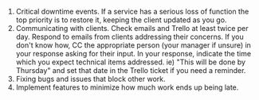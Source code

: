 
1. Critical downtime events. If a service has a serious loss of function the top priority is to restore it, keeping the client updated as you go.
2. Communicating with clients. Check emails and Trello at least twice per day. Respond to emails from clients addressing their concerns. If you don't know how, CC the appropriate person (your manager if unsure) in your response asking for their input. In your response, indicate the time which you expect technical items addressed. ie) "This will be done by Thursday" and set that date in the Trello ticket if you need a reminder.
3. Fixing bugs and issues that block other work.
4. Implement features to minimize how much work ends up being late.

